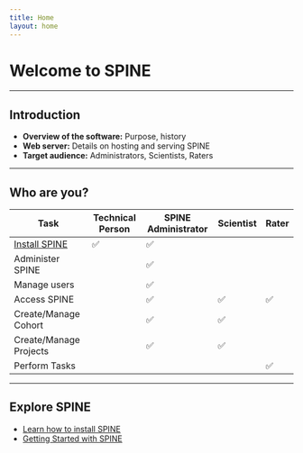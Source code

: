 ```yaml
---
title: Home
layout: home
---
```


# Welcome to SPINE

---

## Introduction

- **Overview of the software:** Purpose, history
- **Web server:** Details on hosting and serving SPINE
- **Target audience:** Administrators, Scientists, Raters

---

## Who are you?

| Task                        | Technical Person | SPINE Administrator | Scientist | Rater |
|-----------------------------|------------------|---------------------|-----------|-------|
| [Install SPINE](install-spine.md) | ✅              | ✅                  |           |       |
| Administer SPINE            |                  | ✅                  |           |       |
| Manage users                |                  | ✅                  |           |       |
| Access SPINE                |                  | ✅                  | ✅         | ✅     |
| Create/Manage Cohort        |                  | ✅                  | ✅         |       |
| Create/Manage Projects      |                  | ✅                  | ✅         |       |
| Perform Tasks               |                  |                     |           | ✅     |

---

## Explore SPINE

- [Learn how to install SPINE](install-spine.md)
- [Getting Started with SPINE](getting-started.md)


